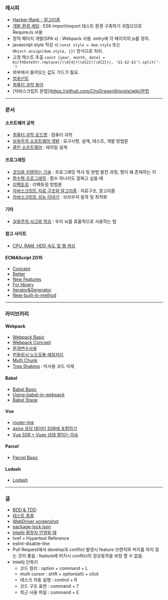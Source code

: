 ### 레시피
* [Hacker-Rank - 알고리즘](https://github.com/ChoDragon9/posts/wiki/Hacker-Rank)
* [개발 환경 세팅](https://github.com/ChoDragon9/posts/wiki/%EA%B0%9C%EB%B0%9C-%ED%99%98%EA%B2%BD-%EC%84%B8%ED%8C%85) : ES6 import/export 테스트 환경 구축하기 귀찮으므로 RequireJs 사용
* 정적 페이지 개발(SPA x) : Webpack 사용. entry에 각 페이지의 js를 정의.
* javascript style 작성 시 `const style = dom.style` 또는 `Object.assign(dom.style, {})` 방식으로 처리. 
* 고정 텍스트 추출 `const [year, month, date] = birthDateStr.replace(/(\d{4})(\d{2})(\d{2})/, '$1-$2-$3').split('-')`
* 외부에서 들어오는 값도 가드가 필요.
* [컴포넌트](https://github.com/ChoDragon9/posts/wiki/%EC%BB%B4%ED%8F%AC%EB%84%8C%ED%8A%B8)
* [컴퓨터 과학 용어](https://github.com/ChoDragon9/posts/wiki/%EC%BB%B4%ED%93%A8%ED%84%B0-%EA%B3%BC%ED%95%99-%EC%9A%A9%EC%96%B4)
* [자바스크립트 문법](https://github.com/ChoDragon9/posts/wiki/문법

***

### 문서
#### 소프트웨어 공학
* [컴퓨터 과학 로드맵](http://book.naver.com/bookdb/book_detail.nhn?bid=13496659) : 컴퓨터 과학
* [실용주의 소프트웨어 개발](http://book.naver.com/bookdb/book_detail.nhn?bid=11885425) : 요구사항, 설계, 테스트, 개발 방법론
* [클린 소프트웨어](http://book.naver.com/bookdb/book_detail.nhn?bid=12035385) : 에자일 설계

#### 프로그래밍
* [코딩을 지탱하는 기술](http://book.naver.com/bookdb/book_detail.nhn?bid=7317474) : 프로그래밍 역사 및 문법 발전 과정, 형이 왜 존재하는 지
* [함수형 프로그래밍](http://book.naver.com/bookdb/book_detail.nhn?device=pc&bid=12800140) : 함수 하나라도 잘짜고 싶을 때
* [리펙토링](http://book.naver.com/bookdb/book_detail.nhn?device=pc&bid=7047630) : 리펙토링 방법론
* [자바스크립트 자료 구조와 알고리즘](http://book.naver.com/bookdb/book_detail.nhn?device=pc&bid=9755482) : 자료구조, 알고리즘
* [자바스크립트 성능 이야기](http://book.naver.com/bookdb/book_detail.nhn?device=pc&bid=7006583) : 브라우저 동작 및 최적화

#### 기타
* [실용주의 사고와 학습](http://book.naver.com/bookdb/book_detail.nhn?device=pc&bid=9720757) : 우리 뇌를 효율적으로 사용하는 법

#### 참고 사이트
* [CPU, RAM, HDD 속도 및 웹 캐싱](https://mingrammer.com/translation-the-hidden-components-of-web-caching/)

#### ECMAScript 2015
* [Concept](https://github.com/ChoDragon9/posts/wiki/Concept)
* [Better](https://github.com/ChoDragon9/posts/wiki/Better)
* [New Features](https://github.com/ChoDragon9/posts/wiki/New+Features)
* [For library](https://github.com/ChoDragon9/posts/wiki/For+library)
* [Iterator&Generator](https://github.com/ChoDragon9/posts/wiki/Iterator&Generator)
* [New-built-in-method](https://github.com/ChoDragon9/posts/wiki/New-built-in-method)

***
### 라이브러리
#### Webpack
* [Webpack Basic](https://github.com/ChoDragon9/es6/wiki/Webpack+Basic)
* [Webpack Concept](https://github.com/ChoDragon9/es6/wiki/Webpack+Concept)
* [환경변수사용](https://github.com/ChoDragon9/posts/wiki/%ED%99%98%EA%B2%BD-%EB%B3%80%EC%88%98-%EC%82%AC%EC%9A%A9)
* [번들링시 노드모듈 예외처리](https://github.com/ChoDragon9/posts/wiki/%EB%B2%88%EB%93%A4%EB%A7%81%EC%8B%9C-%EB%85%B8%EB%93%9C%EB%AA%A8%EB%93%88-%EC%98%88%EC%99%B8%EC%B2%98%EB%A6%AC)
* [Multi Chunk](https://github.com/ChoDragon9/posts/wiki/Multi-chunk-file)
* [Tree Shaking](https://webpack.js.org/guides/tree-shaking/) : 미사용 코드 삭제

#### Babel
* [Babel Basic](https://github.com/ChoDragon9/es6/wiki/Babel+Basic)
* [Using-babel-in-webpack](https://github.com/ChoDragon9/posts/wiki/Using-babel-in-webpack)
* [Babel Stage](https://github.com/ChoDragon9/posts/wiki/Babel-Stage)

#### Vue
* [router-link](https://github.com/ChoDragon9/posts/wiki/router-link)
* [axios 응답 데이터 SSR에 포함하기](https://github.com/ChoDragon9/posts/wiki/axios-%EC%9D%91%EB%8B%B5-%EB%8D%B0%EC%9D%B4%ED%84%B0-SSR%EC%97%90-%ED%8F%AC%ED%95%A8%ED%95%98%EA%B8%B0)
* [Vue SSR + Vuex 상태 쌓이는 이슈](https://github.com/ChoDragon9/posts/wiki/%5BVue-SSR---Vuex%5D-상태-쌓이는-이슈)

#### Parcel
* [Parcel Basic](https://github.com/ChoDragon9/es6/wiki/Parcel+Basic)

#### Lodash
* [Lodash](https://github.com/ChoDragon9/es6/wiki/lodash)
***
### 글

* [BDD & TDD](https://github.com/ChoDragon9/posts/wiki/BDD-&-TDD)
* [테스트 종류](https://github.com/ChoDragon9/posts/wiki/%ED%85%8C%EC%8A%A4%ED%8A%B8-%EC%A2%85%EB%A5%98)
* [WebDriver screenshot](https://github.com/ChoDragon9/posts/wiki/WebDriver-screenshot)
* [package-lock.json](https://github.com/ChoDragon9/posts/wiki/package-lock.json)
* [Intellij 확장자 안열릴 때](https://github.com/ChoDragon9/posts/wiki/%5Bintellij%5D-확장자-안열릴-때)
* href = Hypertext Reference
* eslint-disable-line
* Pull Request에서 develop과 conflict 발생시 feature 브랜치와 머지를 하지 않는 것이 좋음 : feature에 머지시 conflict의 정상동작을 보장 할 수 없음.
* Intellij 단축키
  - 코드 정리 : option + command + L
  - multi cursor : shift + option(alt) + click
  - 테스크 자동 실행 : control + R
  - 코드 구조 표현 : command + 7
  - 최근 사용 파일 : command + E
